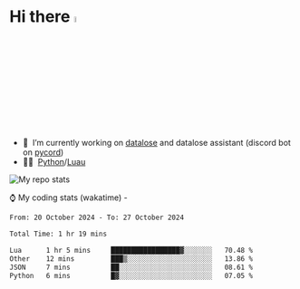 # Hi there <img src="https://media.giphy.com/media/hvRJCLFzcasrR4ia7z/giphy.gif" width="5%"></a>
- 🥽 &nbsp;I’m currently working on [datalose](https://www.roblox.com/games/16971245917) and datalose assistant (discord bot on [pycord](https://github.com/Pycord-Development/pycord))
- 👨‍💻 &nbsp;[Python](https://python.org)/[Luau](https://luau.org)

<img alt="My repo stats" src="https://github-readme-stats.vercel.app/api?username=FrostX-Official&show_icons=true&theme=radical">

⌚ My coding stats (wakatime) -

<!--START_SECTION:waka-->

```txt
From: 20 October 2024 - To: 27 October 2024

Total Time: 1 hr 19 mins

Lua      1 hr 5 mins     █████████████████▓░░░░░░░   70.48 %
Other    12 mins         ███▒░░░░░░░░░░░░░░░░░░░░░   13.86 %
JSON     7 mins          ██░░░░░░░░░░░░░░░░░░░░░░░   08.61 %
Python   6 mins          █▓░░░░░░░░░░░░░░░░░░░░░░░   07.05 %
```

<!--END_SECTION:waka-->
